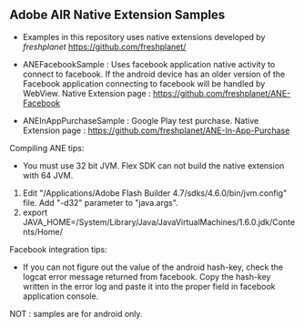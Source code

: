 Adobe AIR Native Extension Samples
-----------------------------------
* Examples in this repository uses native extensions developed by *freshplanet* https://github.com/freshplanet/
* ANEFacebookSample : Uses facebook application native activity to connect to facebook. If the android device has an older version of the Facebook application connecting to facebook will be handled by WebView.
Native Extension page : https://github.com/freshplanet/ANE-Facebook

* ANEInAppPurchaseSample : Google Play test purchase.
Native Extension page : https://github.com/freshplanet/ANE-In-App-Purchase

Compiling ANE tips:
* You must use 32 bit JVM. Flex SDK can not build the native extension with 64 JVM.
 1. Edit "/Applications/Adobe Flash Builder 4.7/sdks/4.6.0/bin/jvm.config" file. Add "-d32" parameter to "java.args".
 2. export JAVA_HOME=/System/Library/Java/JavaVirtualMachines/1.6.0.jdk/Contents/Home/


Facebook integration tips:
* If you can not figure out the value of the android hash-key, check the logcat error message returned from facebook. Copy the hash-key written in the error log and paste it into the proper field in facebook application console.

NOT : samples are for android only.